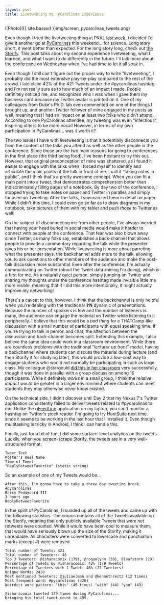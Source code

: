 ```yaml
---
layout: post
title: Livetweeting my PyCarolinas Experience
---
```


![Photo]({{ site.baseurl }}img/screen_pycarolinas_tweets.png)

Even though I tried the livetweeting thing at PKAL <a href="http://isharacomix.org/2012/10/17/pkal-and-livetweeting">last week</a>, I decided I'd give it another go at <a href="http://pycarolinas.org">PyCarolinas</a> this weekend... for science. Long story short, it went better than expected. For the long story long, check out <a href="http://storify.com/IsharaComix/pycarolinas-unc-chapel-hill-oct-20-21">the Storify</a>. This post talks about my second experience livetweeting, what I learned, and what I want to do differently in the future. I'll talk more about the conference on Wednesday when I've had time to let it all soak in.

Even though I still can't figure out the proper way to write "livetweeting", I probably did the most extensive play-by-play compared to the rest of the crowd. I laid claim 42% of the 421 Tweets under the #pycarolinas hashtag, and I'm not really sure as to how much of an impact I made. People definitely noticed me, and recognized who I was when I gave them my business card because my Twitter avatar is printed on it. One of my colleagues from Duke's Ph.D. lab even commented on one of the things I brought up, and another Twitter follower of mine engaged in my posts as well, meaning that I had an impact on at least two folks who didn't attend. According to one PyCarolinas attendee, my tweeting was even "infectious", inspiring others to be more vocal! However, in terms of my own participation in PyCarolinas... was it worth it?

The two issues I have with livetweeting is that it potentially disconnects you from the content of the talks you attend as well as the other people in the conference. Since those are the two main reasons for going to conferences in the first place (the third being food), I've been hesitant to try this out. However, that original preconception of mine was shattered, as I found it easier to engage with the talks when I forced myself to identify and articulate the main points of the talk in front of me. I call it "taking notes in public", and I think that's a pretty awesome concept. When you can fit a main point into a tweet, that demonstrates comprehension better than indiscriminately filling pages of a notebook. By day two of the conference, I stopped trying to take notes on paper and Twitter in parallel, and simply focused on Tweeting. After the talks, I summarized them in detail on paper. While I didn't this time, I could even go so far as to draw diagrams in my notebook, take pictures of them with my tablet and push <em>those</em> to Twitter as well!

On the subject of disconnecting me from other people, I've always worried that having your head buried in social media would make it harder to connect with people at the conference. That fear was also blown away since Twitter, as many folks say, establishes a back-channel that allows people to provide a commentary regarding the talk while the presenter gives his or her presentation. While livetweeting is more about parroting what the presenter says, the backchannel adds more to the talk, allowing you to ask questions to other members of the audience and make the post-talk discussion more substantial. Even after the conference, I'm actually communicating on Twitter (about the Tweet data-mining I'm doing), which is a first for me. As a naturally quiet person, simply jumping on Twitter and sharing my thoughts under the conference hashtag made invisible little me more visible, meaning that if I did this more intentionally, it might actually improve my networking!

There's a caveat to this, however. I think that the backchannel is only helpful when you're dealing with the traditional <strong>1:N</strong> dynamic of presentations. Because the number of speakers is few and the number of listeners is many, the audience can engage the material on Twitter while listening to it peripherally. I believe that this would be a <em>bad thing</em> for a THATCamp-like discussion with a small number of participants with equal speaking time. If you're trying to talk in person and chat, the attention between the discussion and back-channel becomes split. Extending this example, I also believe the same idea could work in a classroom environment. While there are countless problems with the traditional "lecturer up front" model, having a backchannel where students can discuss the material during lecture (and then Storify it for studying later), this would provide a low-cost way to engage students who would not normally be participating in such as large class. My colleague @stargould <a href="http://texturalliterature.blogspot.com/2012/10/the-power-of-we-collaboration-in.html">did this in her classroom</a> very successfully, though it was done in parallel with a group discussion among 10 participants. While it definitely <em>works</em> in a small group, I think the <em>relative impact</em> would be greater in a larger environment where students can meet students they may otherwise never know existed.

On the technical side, I didn't discover until Day 2 that my Nexus 7's Twitter application consistently failed to deliver tweets related to #pycarolinas to me. Unlike the <a href="https://code.google.com/p/gfeedline/">gFeedLine</a> application on my laptop, you can't monitor a hashtag on Twitter's stock reader. I'm going to try HootSuite next time, since it seems to be working in the last hour that I installed it. Even though multitasking is tricky in Android, I think I can handle this.

Finally, just for a bit of fun, I did some surface-level analytics on the tweets. Luckily, when you screen-scrape Storify, the tweets are in a very well-structured format:

    Tweet Text
    Poster's Real Name
    Time of Tweet
    "ReplyRetweetFavorite" (static string)

So an example of one of my Tweets would be...

    After this, I'm gonna have to take a three day tweeting break. #pycarolinas
    Barry Peddycord III
    3 hours ago
    ReplyRetweetFavorite

In the spirit of PyCarolinas, I rounded up all of the tweets and came up with the following statistics. The corpus contains all of the Tweets available on the Storify, meaning that only publicly available Tweets that were <em>not</em> retweets were counted. While it would have been cool to measure them, that would have seriously blown up the size of the Storify, making it unreadable. All characters were converted to lowercase and punctuation marks (except #) were removed.

    Total number of Tweets: 421
    Total number of Tweeters: 46
    Top 3 Tweeters: @isharacomix (179), @roguelynn (38), @leafstorm (28)
    Percentage of Tweets by @isharacomix: 43% (179 Tweets)
    Percentage of Tweeters with 1 Tweet: 48% (22 Tweeters)
    Unique Words: 2430
    Most mentioned Tweeters: @juliaelman and @kennethreitz (12 times)
    Most frequent word: #pycarolinas (428)
    Weirdest word pattern: "this" (45 times) "with" (44) "you" (43)

    @isharacomix tweeted 179 times during PyCarolinas...
    bringing his total tweet count to 499.


